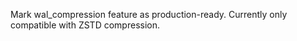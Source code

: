 Mark wal\_compression feature as production-ready. Currently only compatible with ZSTD compression.

